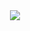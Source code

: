   <div align="center">
  <a href="https://en.wikipedia.org/wiki/Arecibo_message"><img src="https://media2.giphy.com/media/v1.Y2lkPTc5MGI3NjExbm0xdmNzNXFrNGl5NWhlMmQxMWRkdjRoMGhtbG5qd3o0bm02dXhlMSZlcD12MV9pbnRlcm5hbF9naWZfYnlfaWQmY3Q9cw/PgiIvLr5xhluY0cHXi/giphy.webp" /></a></div>
